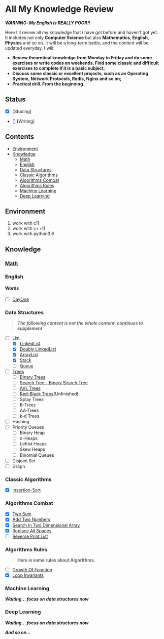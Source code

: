 # All My Knowledge Review

***WARNING: My English is REALLY POOR!!***

Here I'll review all my knowledge that i have got before and haven't got yet. It includes not only **Computer Science** but also **Mathematics**, **English**, **Physics** and so on.
It will be a long-term battle, and the content will be updated everyday. I will:

+ **Review theoretical knowledge from Monday to Friday and do some exercises or write codes on weekends. Find some classic and difficult exercises to complete if it is a basic subject;**
+ **Discuss some classic or excellent projects, such as an Operating System, Network Protocols, Redis, Nginx and so on;**
+ **Practical drill. From the beginning.**

## Status

- [x] [Studing]
- [] [Writing]

## Contents
- [Environment](#Environment)
- [Knowledge](#Knowledge)
	- [Math](#Math)
	- [English](#English)
    - [Data Structures](#data-structures)
	- [Classic Algorithms](#Classic-Algorithms)
	- [Algorithms Combat](#Algorithms-Combat)
	- [Algorithms Rules](#Algorithms-Rules)
    - [Machine Learning](#Machine-Learning)
    - [Deep Learning](#Deep-Learning)

## Environment

1. work with c11
2. work with c++11
3. work with python3.6

## Knowledge

### [Math](./knowledge/math/README.md)

### English

#### Words

- [ ] [DayOne](./knowledge/english/words/Day1.md#First-Day-Words)

### Data Structures

> ***The following content is not the whole content, continues to supplement***

- [ ] List
	- [x] [LinkedList](./knowledge/data_structures/doc/lists/LinkedList.md#LinkedList)
	- [x] [Doubly LinkedList](./knowledge/data_structures/doc/lists/DoublyLinkedList.md#Doubly-LinkedList)
	- [x] [ArrayList](./knowledge/data_structures/doc/lists/ArrayList.md#ArrayList)
	- [x] [Stack](./knowledge/data_structures/doc/lists/Stack.md#Stack)
	- [ ] [Queue](./knowledge/data_structures/doc/lists/Queue.md#Queue)
- [ ] [Trees](./knowledge/data_structures/doc/trees/Trees.md#Trees)
	- [ ] [Binary Trees](./knowledge/data_structures/doc/trees/BinaryTrees.md#Binary-Trees)
	- [ ] [Search Tree - Binary Search Tree](./knowledge/data_structures/doc/trees/BinarySearchTree.md#Binary-Search-Tree)
	- [ ] [AVL Trees](./knowledge/data_structures/doc/trees/AvlTree.md#AVL-Trees)
	- [ ] [Red-Black Trees](./knowledge/data_structures/doc/trees/Red-BlackTrees.md#Red-Black-Trees)(Unfinished)
	- [ ] Splay Trees
	- [ ] B-Trees
	- [ ] AA-Trees
	- [ ] k-d Trees
- [ ] Hashing
- [ ] Priority Queues
	- [ ] Binary Heap
	- [ ] d-Heaps
	- [ ] Leftist Heaps
	- [ ] Skew Heaps
	- [ ] Binomial Queues
- [ ] Disjoint Set
- [ ] Graph

### Classic Algorithms

- [x] [Insertion-Sort](./knowledge/algorithms/classic/doc/InsertionSort.md#Insertion-Sort)

### Algorithms Combat

- [x] [Two Sum](./knowledge/algorithms/combat/doc/TwoSum.md#Two-Sum)
- [x] [Add Two Numbers](./knowledge/algorithms/combat/doc/AddTwoNumbers.md#Add-Two-Numbers)
- [x] [Search In Two Dimensional Array](./knowledge/algorithms/combat/doc/SearchInTwoDimensionalArray.md#Search-In-Two-Dimensional-Array)
- [x] [Replace All Spaces](./knowledge/algorithms/combat/doc/ReplaceAllSpaces.md#Replace-All-Spaces)
- [ ] [Reverse Print List](./knowledge/algorithms/combat/doc/ReversePrintList.md#Reverse-Print-List)

### Algorithms Rules

> **Here is some rules about Algorithms.**

- [ ] [Growth Of Function](./knowledge/algorithms/rules/GrowthOfFunction.md#Growth-Of-Function)
- [x] [Loop Invariants](./knowledge/algorithms/rules/LoopInvariants.md#Loop-Invariants)

### Machine Learning

***Waiting... focus on data structures now***

### Deep Learning

***Waiting... focus on data structures now***

***And so on...***

